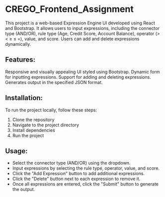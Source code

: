 # CREGO_Frontend_Assignment

This project is a web-based Expression Engine UI developed using React and Bootstrap. It allows users to input expressions, including the connector type (AND/OR), rule type (Age, Credit Score, Account Balance), operator (> < ≥ ≤ =), value, and score. Users can add and delete expressions dynamically.

## Features:

Responsive and visually appealing UI styled using Bootstrap.
Dynamic form for inputting expressions.
Support for adding and deleting expressions.
Generates output in the specified JSON format.

## Installation:

To run the project locally, follow these steps:

  1. Clone the repository
  2. Navigate to the project directory
  3. Install dependencies
  4. Run the project


## Usage:

* Select the connector type (AND/OR) using the dropdown.
* Input expressions by selecting the rule type, operator, value, and score.
* Click the "Add Expression" button to add additional expressions.
* Click the "Delete" button next to each expression to remove it.
* Once all expressions are entered, click the "Submit" button to generate the output.
